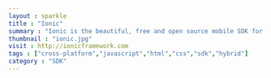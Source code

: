 ```yaml
---
layout : sparkle
title : "Ionic"
summary : "Ionic is the beautiful, free and open source mobile SDK for developing native and progressive web apps with ease."
thumbnail : "ionic.jpg"
visit : http://ionicframework.com
tags : ["cross-platform","javascript","html","css","sdk","hybrid"]
category : "SDK"
---
```

